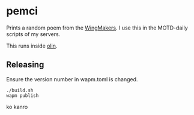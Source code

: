 # pemci

Prints a random poem from the [WingMakers](https://github.com/CelestialBoon/WingmakersPoetry). I use this in the MOTD-daily scripts of my servers.

This runs inside [olin](https://github.com/Xe/olin).

## Releasing

Ensure the version number in wapm.toml is changed.

```
./build.sh
wapm publish
```

ko kanro
